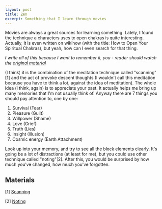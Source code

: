 ```yaml
---
layout: post
title: Zen
excerpt: Something that I learn through movies
---
```


Movies are always a great sources for learning something. Lately, I found the technique a characters uses to open chakras is quite interesting. Actually, it is even written on wikihow (with the title: How to Open Your Spiritual Chakras), but yeah, how can I even search for that thing.

_I write all of this because I want to remember it, you - reader should watch the [original material](https://www.youtube.com/watch?v=cH-HT9WCtiQ)_

(I think) it is the combination of the meditation technique called "scanning"[1] and the act of provoke descent thoughts (I wouldn't call this meditation because you have to think a lot, against the idea of meditation). The whole idea (i think, again) is to appreciate your past. It actually helps me bring up many memories that I'm not usually think of. Anyway there are 7 things you should pay attention to, one by one:
1. Survival (Fear)
2. Pleasure (Guilt)
3. Willpower (Shame)
4. Love (Grief)
5. Truth (Lies)
6. Insight (Illusion)
7. Cosmic energy (Earth Attachment)


Look up into your memory, and try to see all the block elements clearly. It's going be a lot of distractions (at least for me), but you could use other technique called "noting"[2]. After this, you would be surprised by how much you've changed, how much you've forgotten.

## Materials
[1] [Scanning](https://www.headspace.com/meditation/body-scan)

[2] [Noting](https://www.youtube.com/watch?v=FjI9v-VYwZY)